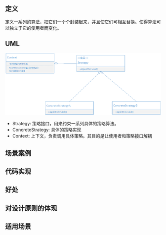 ## 定义

定义一系列的算法，把它们一个个封装起来，并且使它们可相互替换。使得算法可以独立于它的使用者而变化。

## UML

![uml](uml.png)

- Strategy: 策略接口，用来约束一系列具体的策略算法。
- ConcreteStrategy: 具体的策略实现
- Context: 上下文，负责调用具体策略。其目的是让使用者和策略接口解耦

## 场景案例



## 代码实现


## 好处 


## 对设计原则的体现


## 适用场景

